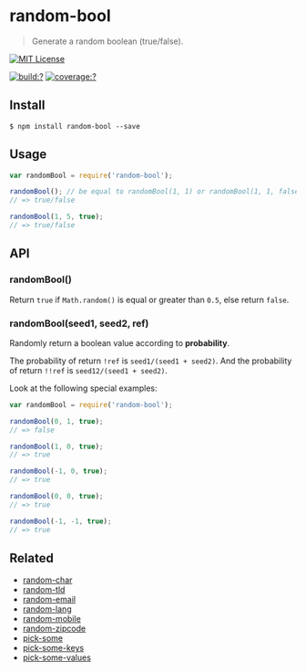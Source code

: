 # random-bool

> Generate a random boolean (true/false).


[![MIT License](https://img.shields.io/badge/license-MIT_License-green.svg?style=flat-square)](https://github.com/bubkoo/random-bool/blob/master/LICENSE)

[![build:?](https://img.shields.io/travis/bubkoo/random-bool/master.svg?style=flat-square)](https://travis-ci.org/bubkoo/random-bool)
[![coverage:?](https://img.shields.io/coveralls/bubkoo/random-bool/master.svg?style=flat-square)](https://coveralls.io/github/bubkoo/random-bool)


## Install

```
$ npm install random-bool --save
```


## Usage

```js
var randomBool = require('random-bool');

randomBool(); // be equal to randomBool(1, 1) or randomBool(1, 1, false)
// => true/false

randomBool(1, 5, true);
// => true/false
```


## API

### randomBool()

Return `true` if `Math.random()` is equal or greater than `0.5`, else return `false`.

### randomBool(seed1, seed2, ref)

Randomly return a boolean value according to **probability**. 

The probability of return `!ref` is `seed1/(seed1 + seed2)`. And the probability of return `!!ref` is `seed12/(seed1 + seed2)`.

Look at the following special examples:

```js
var randomBool = require('random-bool');

randomBool(0, 1, true);
// => false

randomBool(1, 0, true);
// => true

randomBool(-1, 0, true);
// => true

randomBool(0, 0, true);
// => true

randomBool(-1, -1, true);
// => true
```


## Related

- [random-char](https://github.com/bubkoo/random-char)
- [random-tld](https://github.com/bubkoo/random-tld)
- [random-email](https://github.com/bubkoo/random-email)
- [random-lang](https://github.com/bubkoo/random-lang)
- [random-mobile](https://github.com/bubkoo/random-mobile)
- [random-zipcode](https://github.com/bubkoo/random-zipcode)
- [pick-some](https://github.com/bubkoo/pick-some)
- [pick-some-keys](https://github.com/bubkoo/pick-some-keys)
- [pick-some-values](https://github.com/bubkoo/pick-some-values)

